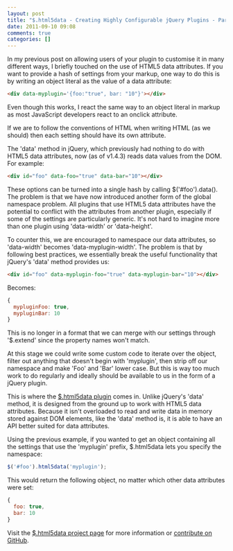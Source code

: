 ```yaml
---
layout: post
title: "$.html5data - Creating Highly Configurable jQuery Plugins - Part 2"
date: 2011-09-10 09:08
comments: true
categories: []
---
```

In my previous post on allowing users of your plugin to customise it in many different ways, I briefly touched on the use of HTML5 data attributes. If you want to provide a hash of settings from your markup, one way to do this is by writing an object literal as the value of a data attribute:

``` html
<div data-myplugin='{foo:"true", bar: "10"}'></div>
```

Even though this works, I react the same way to an object literal in markup as most JavaScript developers react to an onclick attribute.

If we are to follow the conventions of HTML when writing HTML (as we should) then each setting should have its own attribute.

The 'data' method in jQuery, which previously had nothing to do with HTML5 data attributes, now (as of v1.4.3) reads data values from the DOM. For example:

``` html
<div id="foo" data-foo="true" data-bar="10"></div>
```

These options can be turned into a single hash by calling $('#foo').data(). The problem is that we have now introduced another form of the global namespace problem. All plugins that use HTML5 data attributes have the potential to conflict with the attributes from another plugin, especially if some of the settings are particularly generic. It's not hard to imagine more than one plugin using 'data-width' or 'data-height'.

To counter this, we are encouraged to namespace our data attributes, so 'data-width' becomes 'data-myplugin-width'. The problem is that by following best practices, we essentially break the useful functionality that jQuery's 'data' method provides us:

``` html
<div id="foo" data-myplugin-foo="true" data-myplugin-bar="10"></div>
```

Becomes:

``` js
{
  mypluginFoo: true,
  mypluginBar: 10
}
```

This is no longer in a format that we can merge with our settings through '$.extend' since the property names won't match.

At this stage we could write some custom code to iterate over the object, filter out anything that doesn't begin with 'myplugin', then strip off our namespace and make 'Foo' and 'Bar' lower case. But this is way too much work to do regularly and ideally should be available to us in the form of a jQuery plugin.

This is where the <a href="http://markdalgleish.com/projects/jquery-html5data" target="_blank">$.html5data plugin</a> comes in. Unlike jQuery's 'data' method, it is designed from the ground up to work with HTML5 data attributes. Because it isn't overloaded to read and write data in memory stored against DOM elements, like the 'data' method is, it is able to have an API better suited for data attributes.

Using the previous example, if you wanted to get an object containing all the settings that use the 'myplugin' prefix, $.html5data lets you specify the namespace:

``` js
$('#foo').html5data('myplugin');
```

This would return the following object, no matter which other data attributes were set:

``` js
{
  foo: true,
  bar: 10
}
```

Visit the <a href="http://markdalgleish.com/projects/jquery-html5data" target="_blank">$.html5data project page</a> for more information or <a href="https://github.com/markdalgleish/jquery-html5data" target="_blank">contribute on GitHub</a>.
